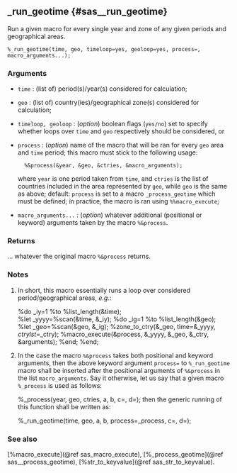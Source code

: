 ## _run_geotime {#sas__run_geotime}
Run a given macro for every single year and zone of any given periods and geographical areas.

	%_run_geotime(time, geo, timeloop=yes, geoloop=yes, process=, macro_arguments...);

### Arguments
* `time` : (list of) period(s)/year(s) considered for calculation; 
* `geo` : (list of) country(ies)/geographical zone(s) considered for calculation;  
* `timeloop, geoloop` : (_option_) boolean flags (`yes/no`) set to specify whether loops over
	`time` and `geo` respectively should be considered, or 
	
* `process` : (_option_) name of the macro that will be ran for every `geo` area and `time`
	period; this macro must stick to the following usage:

		%&process(&year, &geo, &ctries, &macro_arguments);
	where `year` is one period taken from `time`, and `ctries` is the list of countries 
	included in the area represented by `geo`, while `geo` is the same as above; default: 
	`process` is set to a macro `_process_geotime` which must be defined; in practice, the
	macro is ran using `%%macro_execute`;
* `macro_arguments...` : (_option_) whatever additional (positional or keyword) arguments 
	taken by the macro `%&process`.

### Returns
... whatever the original macro `%&process` returns.

### Notes
1. In short, this macro essentially runs a loop over considered period/geographical areas,
_e.g._:

	%do _iy=1 %to %list_length(&time);		
	    %let _yyyy=%scan(&time, &_iy);
		%do _ig=1 %to %list_length(&geo); 
	        %let _geo=%scan(&geo, &_ig);
		    %zone_to_ctry(&_geo, time=&_yyyy, _ctrylst_=_ctry);
		    %macro_execute(&process, &_yyyy, &_geo, &_ctry, &arguments);
		%end;
	%end; 
2. In the case the macro `%&process` takes both positional and keyword arguments, then the above 
keyword argument `process=` to `%_run_geotime` macro shall be inserted after the positional 
arguments of `%&process` in the list `macro_arguments`. Say it otherwise, let us say that a 
given macro `%_process` is used as follows:

	%_process(year, geo, ctries, a, b, c=, d=);
then the generic running of this function shall be written as:

	%_run_geotime(time, geo, a, b, process=_process, c=, d=);

### See also
[%macro_execute](@ref sas_macro_execute), [%_process_geotime](@ref sas__process_geotime), 
[%str_to_keyvalue](@ref sas_str_to_keyvalue).
